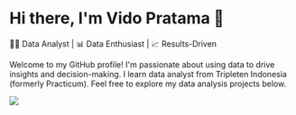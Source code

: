 # Hi there, I'm Vido Pratama 👋

👨‍💼 Data Analyst | 📊 Data Enthusiast | 📈 Results-Driven

Welcome to my GitHub profile! I'm passionate about using data to drive insights and decision-making. 
I learn data analyst from Tripleten Indonesia (formerly Practicum).
Feel free to explore my data analysis projects below.

<div align="left">
  <img src="https://profile-counter.glitch.me/vidopratama/count.svg?"  />
</div>


